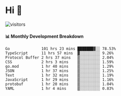 # Hi 👋
 
![visitors](https://visitor-badge.glitch.me/badge?page_id=sorcererxw.sorcererx)

#### 📊 Monthly Development Breakdown

<!--START_SECTION:waka-->
```text
Go              101 hrs 23 mins ███████▓░░ 78.53%
TypeScript      11 hrs 57 mins  ▓░░░░░░░░░ 9.26%
Protocol Buffer 2 hrs 37 mins   ▒░░░░░░░░░ 2.04%
CSS             2 hrs 3 mins    ▒░░░░░░░░░ 1.59%
go.mod          1 hr 40 mins    ▒░░░░░░░░░ 1.29%
JSON            1 hr 37 mins    ▒░░░░░░░░░ 1.25%
Text            1 hr 32 mins    ▒░░░░░░░░░ 1.19%
JavaScript      1 hr 29 mins    ▒░░░░░░░░░ 1.16%
protobuf        1 hr 20 mins    ▒░░░░░░░░░ 1.04%
YAML            1 hr 4 mins     ▒░░░░░░░░░ 0.83%
```
<!--END_SECTION:waka-->
